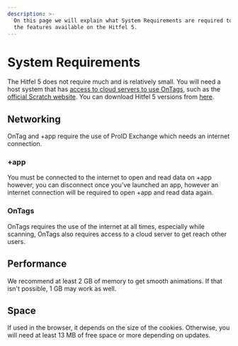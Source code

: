 ```yaml
---
description: >-
  On this page we will explain what System Requirements are required to access
  the features available on the Hitfel 5.
---
```


# System Requirements

The Hitfel 5 does not require much and is relatively small. You will need a host system that has [access to cloud servers to use OnTags](system-requirements.md#ontags), such as the [official Scratch website](https://scratch.mit.edu/projects/855386440/). You can download Hitfel 5 versions from [here](https://github.com/ProID-Corporation/Hitfel-5).

## Networking

OnTag and +app require the use of ProID Exchange which needs an internet connection.

### +app

You must be connected to the internet to open and read data on +app however, you can disconnect once you've launched an app, however an internet connection will be required to open +app and read data again.

### OnTags

OnTags requires the use of the internet at all times, especially while scanning, OnTags also requires access to a cloud server to get reach other users.

## Performance

We recommend at least 2 GB of memory to get smooth animations. If that isn't possible, 1 GB may work as well.

## Space

If used in the browser, it depends on the size of the cookies. Otherwise, you will need at least 13 MB of free space or more depending on updates.
